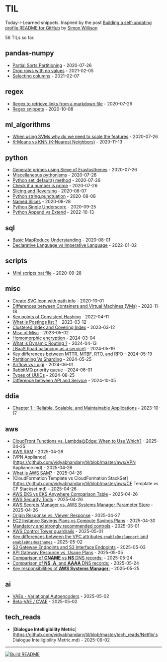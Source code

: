 # TIL

Today-I-Learned snippets. Inspired by the post [Building a self-updating profile README for GitHub](https://simonwillison.net/2020/Jul/10/self-updating-profile-readme/) by [Simon Willison](https://github.com/simonw) 

<!-- count starts -->56<!-- count ends --> TILs so far. 
<!-- index starts -->
## pandas-numpy

* [Partial Sorts Partitioning](https://github.com/vidyabhandary/til/blob/master/pandas-numpy/partial_sort.md) - 2020-07-26
* [Drop rows with no values](https://github.com/vidyabhandary/til/blob/master/pandas-numpy/drop_na.md) - 2021-02-05
* [Selecting columns](https://github.com/vidyabhandary/til/blob/master/pandas-numpy/select_columns.md) - 2021-02-07

## regex

* [Regex to retrieve links from a markdown file](https://github.com/vidyabhandary/til/blob/master/regex/get_links.md) - 2020-07-26
* [Regex snippets](https://github.com/vidyabhandary/til/blob/master/regex/regex_snips.md) - 2020-10-08

## ml_algorithms

* [When using SVMs why do we need to scale the features](https://github.com/vidyabhandary/til/blob/master/ml_algorithms/svm_feature_scaling.md) - 2020-07-26
* [K-Means vs KNN (K-Nearest Neighbors)](https://github.com/vidyabhandary/til/blob/master/ml_algorithms/KMeansVsKNN.md) - 2020-11-13

## python

* [Generate primes using Sieve of Erastosthenes](https://github.com/vidyabhandary/til/blob/master/python/generate_primes.md) - 2020-07-26
* [Miscellaneous pythonisms](https://github.com/vidyabhandary/til/blob/master/python/misc_python.md) - 2020-07-26
* [Python set_default() method](https://github.com/vidyabhandary/til/blob/master/python/set_default.md) - 2020-07-26
* [Check if a number is prime](https://github.com/vidyabhandary/til/blob/master/python/is_prime.md) - 2020-07-26
* [Slicing and Reversing](https://github.com/vidyabhandary/til/blob/master/python/slicing_reversing.md) - 2020-08-07
* [Python string.punctuation](https://github.com/vidyabhandary/til/blob/master/python/string_punctuation.md) - 2020-08-08
* [Named Slices](https://github.com/vidyabhandary/til/blob/master/python/named_slice.md) - 2020-08-28
* [Python Single Underscore](https://github.com/vidyabhandary/til/blob/master/python/underscore.md) - 2020-09-25
* [Python Append vs Extend](https://github.com/vidyabhandary/til/blob/master/python/AppendvsExtend.md) - 2022-10-13

## sql

* [Basic MapReduce Understanding](https://github.com/vidyabhandary/til/blob/master/sql/map_reduce.md) - 2020-08-01
* [Declarative Language vs Imperative Language](https://github.com/vidyabhandary/til/blob/master/sql/DeclarativeVsImperative.md) - 2022-01-02

## scripts

* [Mini scripts bat file](https://github.com/vidyabhandary/til/blob/master/scripts/script_create_open_folders.md) - 2020-09-28

## misc

* [Create SVG Icon with path info](https://github.com/vidyabhandary/til/blob/master/misc/create_svg_icon.md) - 2020-10-01
* [Differences between Containers and Virtual Machines (VMs)](https://github.com/vidyabhandary/til/blob/master/misc/ContainersVsVMs.md) - 2020-11-18
* [Key points of Consistent Hashing](https://github.com/vidyabhandary/til/blob/master/misc/ConsistentHashing.md) - 2022-04-11
* [What is Postings list ?](https://github.com/vidyabhandary/til/blob/master/misc/PostingsList.md) - 2023-03-12
* [Clustered Index and Covering Index](https://github.com/vidyabhandary/til/blob/master/misc/Indexes.md) - 2023-03-12
* [Misc of Misc](https://github.com/vidyabhandary/til/blob/master/misc/Kaleidoscope.md) - 2023-05-02
* [Homomorphic encryption](https://github.com/vidyabhandary/til/blob/master/misc/Homomorphic_encryption.md) - 2024-03-04
* [What is Dynamic Routing ?](https://github.com/vidyabhandary/til/blob/master/misc/Dynamic_Routing.md) - 2024-04-13
* [LBaaS (load balancing as a service)](https://github.com/vidyabhandary/til/blob/master/misc/LBaaS.md) - 2024-05-19
* [Key differences between MTTR, MTBF, RTO, and RPO](https://github.com/vidyabhandary/til/blob/master/misc/RTO_RPO_MTTR_MTBF.md) - 2024-05-19
* [Partitioning Vs Sharding](https://github.com/vidyabhandary/til/blob/master/misc/PartioningVsSharding.md) - 2024-05-25
* [Airflow vs Luigi](https://github.com/vidyabhandary/til/blob/master/misc/AirFlowVsLuigi.md) - 2024-06-01
* [RabbitMQ priority queue](https://github.com/vidyabhandary/til/blob/master/misc/RabbitMQ_PriorityQs.md) - 2024-06-01
* [Types of UUIDs](https://github.com/vidyabhandary/til/blob/master/misc/UUIDTypes.md) - 2024-08-25
* [Difference between API and Service](https://github.com/vidyabhandary/til/blob/master/misc/APIvsService.md) - 2024-10-05

## ddia

* [Chapter 1 - Reliable, Scalable, and Maintainable Applications](https://github.com/vidyabhandary/til/blob/master/ddia/1_Chapter.md) - 2023-10-17

## aws

* [CloudFront Functions vs. Lambda@Edge: When to Use Which?](https://github.com/vidyabhandary/til/blob/master/aws/CloudFrontVsLambda@Edge.md) - 2025-04-25
* [AWS RAM](https://github.com/vidyabhandary/til/blob/master/aws/AWS_RAM.md) - 2025-04-26
* [VPN Appliance](https://github.com/vidyabhandary/til/blob/master/aws/VPN Appliance.md) - 2025-04-26
* [What is AWS SAM?](https://github.com/vidyabhandary/til/blob/master/aws/SAM.md) - 2025-04-26
* [CloudFormation Template vs CloudFormation StackSet](https://github.com/vidyabhandary/til/blob/master/aws/CF Template vs CF Stackset.md) - 2025-04-26
* [AWS EKS vs EKS Anywhere Comparison Table](https://github.com/vidyabhandary/til/blob/master/aws/EKSAnyVsEKS.md) - 2025-04-26
* [AWS Security Tools](https://github.com/vidyabhandary/til/blob/master/aws/aws_security_tools.md) - 2025-04-26
* [AWS Secrets Manager vs. AWS Systems Manager Parameter Store](https://github.com/vidyabhandary/til/blob/master/aws/SecretsMgrVsSystemParameter.md) - 2025-04-26
* [Origin Response vs. Viewer Response](https://github.com/vidyabhandary/til/blob/master/aws/OriginRespVsViewerResp.md) - 2025-04-27
* [EC2 Instance Savings Plans vs Compute Savings Plans](https://github.com/vidyabhandary/til/blob/master/aws/ECSInstanceVsComputeSavings.md) - 2025-04-30
* [Mandatory and strongly recommended controls](https://github.com/vidyabhandary/til/blob/master/aws/MandatoryVsStronglyRecoCtrls.md) - 2025-05-01
* [AWS Control Tower guardrails](https://github.com/vidyabhandary/til/blob/master/aws/TypesOfGuardRails.md) - 2025-05-01
* [Key differences between the VPC attributes `enableDnsSupport` and `enableDnsHostnames`](https://github.com/vidyabhandary/til/blob/master/aws/VPC_DNSAttributes.md) - 2025-05-02
* [S3 Gateway Endpoints and S3 Interface Endpoints](https://github.com/vidyabhandary/til/blob/master/aws/S3_Gateway_Interface_EndPoint.md) - 2025-05-03
* [API Gateway Resource vs. Usage Plans](https://github.com/vidyabhandary/til/blob/master/aws/ResourcePolicyVsUsagePolicy.md) - 2025-05-05
* [Comparison of **CNAME** vs **NS** DNS records:](https://github.com/vidyabhandary/til/blob/master/aws/NS_CNAME.md) - 2025-05-24
* [Comparison of **NS**, **A**, and **AAAA** DNS records:](https://github.com/vidyabhandary/til/blob/master/aws/NS_A_AAAA.md) - 2025-05-24
* [Key responsibilities of **AWS Systems Manager**:](https://github.com/vidyabhandary/til/blob/master/aws/AWS_SystemMgr.md) - 2025-05-25

## ai

* [VAEs - Variational Autoencoders](https://github.com/vidyabhandary/til/blob/master/ai/VAE.md) - 2025-05-02
* [Beta-VAE / CVAE](https://github.com/vidyabhandary/til/blob/master/ai/Beta_VAE_CVAE.md) - 2025-05-02

## tech_reads

* [**Dialogue Intelligibility Metric**](https://github.com/vidyabhandary/til/blob/master/tech_reads/Netflix's Dialogue Intelligibility Metric.md) - 2025-06-02
<!-- index ends -->

---

[![Build README](https://github.com/vidyabhandary/til/workflows/Build%20README/badge.svg)](https://github.com/vidyabhandary/TIL/actions)
